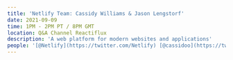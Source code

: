 ```yaml
---
title: 'Netlify Team: Cassidy Williams & Jason Lengstorf'
date: 2021-09-09
time: 1PM - 2PM PT / 8PM GMT
location: Q&A Channel Reactiflux
description: 'A web platform for modern websites and applications'
people: '[@Netlify](https://twitter.com/Netlify) [@cassidoo](https://twitter.com/cassidoo) [@jlengstorf](https://twitter.com/jlengstorf)'
---
```

